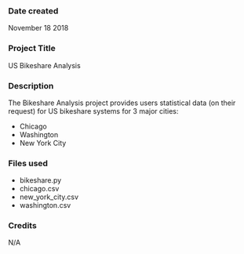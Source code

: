 ### Date created
November 18 2018

### Project Title
US Bikeshare Analysis

### Description
The Bikeshare Analysis project provides users statistical data (on their request) for US bikeshare systems for 3 major cities: 
* Chicago
* Washington 
* New York City

### Files used
* bikeshare.py
* chicago.csv
* new_york_city.csv
* washington.csv

### Credits
N/A

